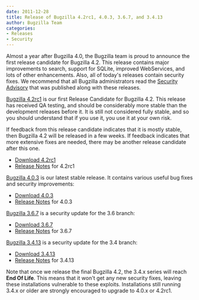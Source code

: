 ```yaml
---
date: 2011-12-28
title: Release of Bugzilla 4.2rc1, 4.0.3, 3.6.7, and 3.4.13
author: Bugzilla Team
categories:
- Releases
- Security
---
```


Almost a year after Bugzilla 4.0, the Bugzilla team is proud to announce the first release candidate for Bugzilla 4.2. This release contains major improvements to search, support for SQLite, improved WebServices, and lots of other enhancements. Also, all of today's releases contain security fixes. We recommend that all Bugzilla administrators read the [Security Advisory](/security/3.4.12/) that was published along with these releases.

[Bugzilla 4.2rc1](/releases/4.2/) is our first Release Candidate for Bugzilla 4.2\. This release has received QA testing, and should be considerably more stable than the development releases before it. It is still not considered fully stable, and so you should understand that if you use it, you use it at your own risk.

If feedback from this release candidate indicates that it is mostly stable, then Bugzilla 4.2 will be released in a few weeks. If feedback indicates that more extensive fixes are needed, there may be another release candidate after this one.

*   [Download 4.2rc1](/download/#v42)
*   [Release Notes](/releases/4.2/) for 4.2rc1

[Bugzilla 4.0.3](/releases/4.0.3/) is our latest stable release. It contains various useful bug fixes and security improvements:

*   [Download 4.0.3](/download/#v40)
*   [Release Notes](/releases/4.0.3/) for 4.0.3

[Bugzilla 3.6.7](/releases/3.6.7/) is a security update for the 3.6 branch:

*   [Download 3.6.7](/download/#v36)
*   [Release Notes](/releases/3.6.7/) for 3.6.7

[Bugzilla 3.4.13](/releases/3.4.13/) is a security update for the 3.4 branch:

*   [Download 3.4.13](/download/#v34)
*   [Release Notes](/releases/3.4.13/) for 3.4.13

Note that once we release the final Bugzilla 4.2, the 3.4.x series will reach **End Of Life**. This means that it won't get any new security fixes, leaving these installations vulnerable to these exploits. Installations still running 3.4.x or older are strongly encouraged to upgrade to 4.0.x or 4.2rc1.

